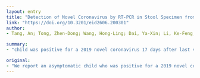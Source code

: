 ```yaml
---
layout: entry
title: "Detection of Novel Coronavirus by RT-PCR in Stool Specimen from Asymptomatic Child, China"
link: "https://doi.org/10.3201/eid2606.200301"
author:
- Tang, An; Tong, Zhen-Dong; Wang, Hong-Ling; Dai, Ya-Xin; Li, Ke-Feng; Liu, Jie-Nan; Wu, Wen-Jie; Yuan, Chen; Yu, Meng-Lu; Li, Peng; Yan, Jian-Bo

summary:
- "child was positive for a 2019 novel coronavirus 17 days after last virus exposure. Respiratory tract specimens were negative by reverse transcription PCR. The child was virus positive in stool specimens for at least an additional 9 days. We report an asymptomatic child who was positive in a stool specimen. Children were positive for the 2019 coronanavirus. Reversal transcripts were used to identify the child."

original:
- "We report an asymptomatic child who was positive for a 2019 novel coronavirus by reverse transcription PCR in a stool specimen 17 days after the last virus exposure. The child was virus positive in stool specimens for at least an additional 9 days. Respiratory tract specimens were negative by reverse transcription PCR."
---
```


